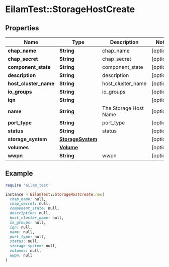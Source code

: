 # EilamTest::StorageHostCreate

## Properties

| Name | Type | Description | Notes |
| ---- | ---- | ----------- | ----- |
| **chap_name** | **String** | chap_name | [optional] |
| **chap_secret** | **String** | chap_secret | [optional] |
| **component_state** | **String** | component_state | [optional] |
| **description** | **String** | description | [optional] |
| **host_cluster_name** | **String** | host_cluster_name | [optional] |
| **io_groups** | **String** | io_groups | [optional] |
| **iqn** | **String** |  | [optional] |
| **name** | **String** | The Storage Host Name | [optional] |
| **port_type** | **String** | port_type | [optional] |
| **status** | **String** | status | [optional] |
| **storage_system** | [**StorageSystem**](StorageSystem.md) |  | [optional] |
| **volumes** | [**Volume**](Volume.md) |  | [optional] |
| **wwpn** | **String** | wwpn | [optional] |

## Example

```ruby
require 'eilam_test'

instance = EilamTest::StorageHostCreate.new(
  chap_name: null,
  chap_secret: null,
  component_state: null,
  description: null,
  host_cluster_name: null,
  io_groups: null,
  iqn: null,
  name: null,
  port_type: null,
  status: null,
  storage_system: null,
  volumes: null,
  wwpn: null
)
```

